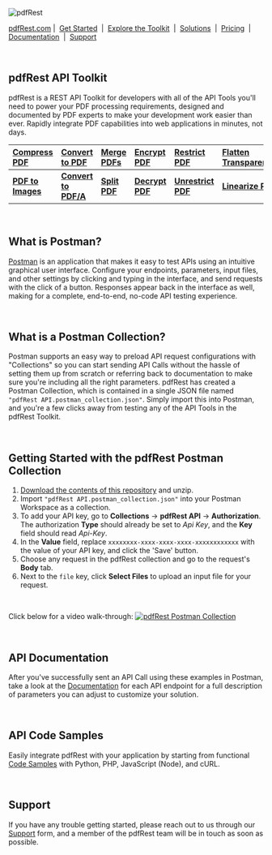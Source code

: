 ![pdfRest](https://cms.pdfrest.com/content/images/2022/11/pdfRest_logo_tag_750_275_light_bg.png)

[pdfRest.com](https://pdfrest.com)&nbsp;|&nbsp; [Get Started](https://pdfrest.com/getstarted) &nbsp;|&nbsp; [Explore the Toolkit](https://pdfrest.com/apitoolkit) &nbsp;|&nbsp; [Solutions](https://pdfrest.com/solutions/) &nbsp;|&nbsp; [Pricing](https://pdfrest.com/pricing) &nbsp;|&nbsp; [Documentation](https://pdfrest.com/documentation.html) &nbsp;|&nbsp; [Support](https://pdfrest.com/support)

<br>

## pdfRest API Toolkit

pdfRest is a REST API Toolkit for developers with all of the API Tools you'll need to power your PDF processing requirements, designed and documented by PDF experts to make your development work easier than ever. Rapidly integrate PDF capabilities into web applications in minutes, not days.

| [Compress PDF](https://pdfrest.com/apitoolkit/compress-pdf/)       | [Convert to PDF](https://pdfrest.com/apitoolkit/convert-to-pdf/)        | [Merge PDFs](https://pdfrest.com/apitoolkit/merge-pdfs/)   | [Encrypt PDF](https://pdfrest.com/apitoolkit/encrypt-pdf/)     | [Restrict PDF](https://pdfrest.com/apitoolkit/restrict-pdf/)       | [Flatten Transparencies](https://pdfrest.com/apitoolkit/flatten-transparencies/) | [Zip Files](https://pdfrest.com/apitoolkit/zip-files/)     |
| :----------------------------------------------------------------- | :---------------------------------------------------------------------- | :--------------------------------------------------------- | :------------------------------------------------------------- | :----------------------------------------------------------------- | :------------------------------------------------------------------------------- | :--------------------------------------------------------- |
| **[PDF to Images](https://pdfrest.com/apitoolkit/pdf-to-images/)** | **[Convert to PDF/A](https://pdfrest.com/apitoolkit/convert-to-pdfa/)** | **[Split PDF](https://pdfrest.com/apitoolkit/split-pdf/)** | **[Decrypt PDF](https://pdfrest.com/apitoolkit/encrypt-pdf/)** | **[Unrestrict PDF](https://pdfrest.com/apitoolkit/restrict-pdf/)** | **[Linearize PDF](https://pdfrest.com/apitoolkit/linearize-pdf/)**               | **[Query PDF](https://pdfrest.com/apitoolkit/query-pdf/)** |

<br>

## What is Postman?

[Postman](https://www.postman.com/downloads/) is an application that makes it easy to test APIs using an intuitive graphical user interface. Configure your endpoints, parameters, input files, and other settings by clicking and typing in the interface, and send requests with the click of a button. Responses appear back in the interface as well, making for a complete, end-to-end, no-code API testing experience.

<br>

## What is a Postman Collection?

Postman supports an easy way to preload API request configurations with "Collections" so you can start sending API Calls without the hassle of setting them up from scratch or referring back to documentation to make sure you're including all the right parameters. pdfRest has created a Postman Collection, which is contained in a single JSON file named `"pdfRest API.postman_collection.json"`. Simply import this into Postman, and you're a few clicks away from testing any of the API Tools in the pdfRest Toolkit.

<br>

## Getting Started with the pdfRest Postman Collection

1. [Download the contents of this repository](https://github.com/datalogics/pdf-rest-postman-collection/archive/refs/heads/develop.zip) and unzip.
2. Import `"pdfRest API.postman_collection.json"` into your Postman Workspace as a collection.
3. To add your API key, go to **Collections** -> **pdfRest API** -> **Authorization**. The authorization **Type** should already be set to _Api Key_, and the **Key** field should read _Api-Key_.
4. In the **Value** field, replace `xxxxxxxx-xxxx-xxxx-xxxx-xxxxxxxxxxxx` with the value of your API key, and click the 'Save' button.
5. Choose any request in the pdfRest collection and go to the request's **Body** tab.
6. Next to the `file` key, click **Select Files** to upload an input file for your request.

<br>

Click below for a video walk-through:
<a href='https://www.youtube.com/watch?v=YLSFssVteBs' target='_blank'>![pdfRest Postman Collection](https://cms.pdfrest.com/content/images/size/w1000/2023/02/Screen-Shot-2023-02-03-at-10.06.37-AM.png)</a>

<br>

## API Documentation

After you've successfully sent an API Call using these examples in Postman, take a look at the [Documentation](https://pdfrest.com/documentation.html) for each API endpoint for a full description of parameters you can adjust to customize your solution.

<br>

## API Code Samples

Easily integrate pdfRest with your application by starting from functional [Code Samples](https://github.com/datalogics/pdf-rest-api-samples) with Python, PHP, JavaScript (Node), and cURL.

<br>

## Support

If you have any trouble getting started, please reach out to us through our [Support](https://pdfrest.com/support) form, and a member of the pdfRest team will be in touch as soon as possible.
